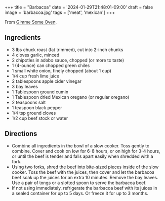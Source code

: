 +++
title = "Barbacoa"
date = '2024-01-29T21:48:01-09:00'
draft = false
image = 'barbacoa.jpg'
tags = ['meat', 'mexican']
+++

From [Gimme Some Oven](https://www.gimmesomeoven.com/barbacoa-recipe/).

## Ingredients
* 3 lbs chuck roast (fat trimmed), cut into 2-inch chunks
* 4 cloves garlic, minced
* 2 chipotles in adobo sauce, chopped (or more to taste)
* 1 (4-ounce) can chopped green chiles
* 1 small white onion, finely chopped (about 1 cup)
* 1/4 cup fresh lime juice
* 2 tablespoons apple cider vinegar
* 3 bay leaves
* 1 Tablespoon ground cumin
* 1 Tablespoon dried Mexican oregano (or regular oregano)
* 2 teaspoons salt
* 1 teaspoon black pepper
* 1/4 tsp ground cloves
* 1/2 cup beef stock or water

## Directions
* Combine all ingredients in the bowl of a slow cooker. Toss gently to combine. Cover and cook on low for 6-8 hours, or on high for 3-4 hours, or until the beef is tender and falls apart easily when shredded with a fork.
* Using two forks, shred the beef into bite-sized pieces inside of the slow cooker. Toss the beef with the juices, then cover and let the barbacoa beef soak up the juices for an extra 10 minutes. Remove the bay leaves.  Use a pair of tongs or a slotted spoon to serve the barbacoa beef.
* If not using immediately, refrigerate the barbacoa beef with its juices in a sealed container for up to 5 days. Or freeze it for up to 3 months.
